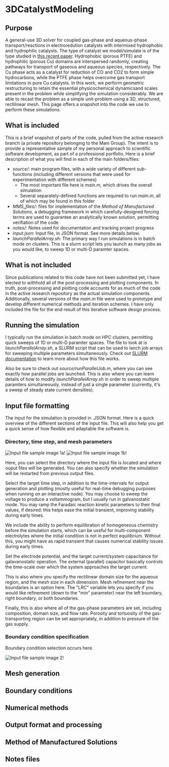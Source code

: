 # 3DCatalystModeling

## Purpose

A general-use 3D solver for coupled gas-phase and aqueous-phase transport/reactions in electroredution catalysts with intermixed hydrophobic and hydrophilic catalysts. The type of catalyst we model/simulate is of the type studied in [this recent paper](https://pubs.acs.org/doi/abs/10.1021/acsenergylett.2c01978). Hydrophobic (porous PTFE) and hydrophilic (porous Cu) domains are interspersed randomly, creating pathways for transport of gaseous and aqueous species, respectively. The Cu phase acts as a catalyst for reduction of CO and CO2 to form simple hydrocarbons, while the PTFE phase helps overcome gas transport limitations in pure Cu catalysts. In this work, we perform geometric restructuring to retain the essential physicochemical dynamicsand scales present in the problem while simplifying the simulation considerably. We are able to recast the problem as a simple unit-problem using a 3D, structured, rectilinear mesh. This page offers a snapshot into the code we use to perform these simulations.

## What is included

This is a brief snapshot of parts of the code, pulled from the active research branch (a private repository belonging to the Mani Group). The intent is to provide a representative sample of my personal approach to scientific software development, as part of a professional portfolio. Here is a brief description of what you will find in each of the main folders/files:

- *source/*: main program files, with a wide variety of different sub-functions (including different versions that were used for experimentation with different schemes)
  - The most important file here is *main.m*, which drives the overall simulation
  - Several separately-defined functions are required to run *main.m*, all of which may be found in this folder
- *MMS_files/*: files for implementation of the *Method of Manufactured Solutions*, a debugging framework in which carefully-designed forcing terms are used to guarantee an analytically known solution, permitting verifiation of the code
- *notes/*: Notes used for documentation and tracking project progress
- *input.json*: Input file, in JSON format. See more details below.
- *launchParallelArray.sh*: The primary way I run simulations is in batch mode on clusters. This is a slurm script lets you launch as many jobs as you would like, to sweep 1D or multi-D paramter spaces.

## What is not included

Since publications related to this code have not been submitted yet, I have elected to withhold all of the post-processing and plotting components. In truth, post-processing and plotting code accounts for as much of the code in the active research repository as the actual simulation components. Additionally, several versions of the *main.m* file were used to prototype and develop different numerical methods and iteration schemes. I have only included the file for the end result of this iterative software design process.

## Running the simulation

I typically run the simulation in batch mode on HPC clusters, permitting quick sweeps of 1D or multi-D paramter spaces. The file to look at is *launchParallelArray.sh*, a SLURM script that can be used to lanch job arrays for sweeping multiple parameters simultaneously. Check out [SLURM documentation](https://slurm.schedmd.com/documentation.html) to learn more about how this file works.

Also be sure to check out *source/runParallelJob.m*, where you can see exactly how parallel jobs are launched. This is also where you can learn details of how to modify *launchParallelArray.sh* in order to sweep multiple paramters simultaneously, instead of just a single parameter (currently, it's a sweep of steady state current densities).

## Input file formatting

The input for the simulation is provided in .JSON format. Here is a quick overview of the different sections of the input file. This will also help you get a quick sense of how flexible and adaptable the software is.

### Directory, time step, and mesh parameters

![Input file sample image 1a!](/inputFileImages/input_1a.png "Sample input file, figure 1a.") ![Input file sample image 1b!](/inputFileImages/input_1b.png "Sample input file, figure 1b.")

Here, you can select the directory where the input file is located and where ouput files will be generated. You can also specify whether the simulation will be restarted from previous output files.

Select the target time step, in addition to the time-intervals for output generation and plotting (mostly useful for real-time debugging purposes when running on an interactive node). You may choose to sweep the voltage to produce a voltammogram, but I usually run in galvanostatic mode. You may ramp the Faradaic reaction kinetic parameters to their final values, if desired: this helps ease the initial transient, improving stability during early times.

We include the ability to perform equilibration of homogeneous chemistry before the simulation starts, which can be useful for multi-component electrolytes where the initial condition is not in perfect equilibrium. Without this, you might have as rapid transient that causes numerical stability issues during early times.

Set the electrode potential, and the target current/system capacitance for galavanostatic operation. The external (parallel) capacitor basically controls the time-scale over which the system approaches the target current.

This is also where you specify the rectilinear domain size for the aqueous region, and the mesh size in each dimension. Mesh refinement near the boundaries is an option here. The "LRC" variable lets you specify if you would like refinement (down to the "min" parameter) near the left boundary, right boundary, or both boundaries.

Finally, this is also where all of the gas-phase parameters are set, including composition, domain size, and flow rate. Porosity and tortuosity of the gas-transporting region can be set appropriately, in addition to pressure of the gas supply.

### Boundary condition specification

Boundary condition selection occurs here. 

![Input file sample image 2!](/inputFileImages/input_2.png "Sample input file, figure 2.")

## Mesh generation

## Boundary conditions

## Numerical methods

## Output format and processing

## Method of Manufactured Solutions

## Notes files

##
